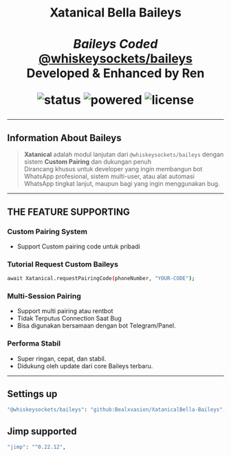 <h1 align="center">Xatanical Bella Baileys<h1>
<p align="center">
  <em>Baileys Coded</em><br>
  <a href="https://github.com/WhiskeySockets/Baileys"><strong>@whiskeysockets/baileys</strong></a><br>
  Developed & Enhanced by <strong>Ren</strong>
</p>

<p align="center">
  <img src="https://img.shields.io/badge/status-Active-success?style=for-the-badge" alt="status">
  <img src="https://img.shields.io/badge/powered_by-Baileys-blueviolet?style=for-the-badge" alt="powered">
  <img src="https://img.shields.io/github/license/Bealxvasion/XatanicalBella-Baileys?style=for-the-badge" alt="license">
</p>

---

## Information About Baileys

> **Xatanical** adalah modul lanjutan dari `@whiskeysockets/baileys` dengan sistem **Custom Pairing** dan dukungan penuh  
> Dirancang khusus untuk developer yang ingin membangun bot WhatsApp profesional, sistem multi-user, atau alat automasi WhatsApp tingkat lanjut, maupun bagi yang ingin menggunakan bug.

---

## THE FEATURE SUPPORTING

###  Custom Pairing System
- Support Custom pairing code untuk pribadi

### Tutorial Request Custom Baileys 
```bash
await Xatanical.requestPairingCode(phoneNumber, "YOUR-CODE");
```

###  Multi-Session Pairing
- Support multi pairing atau rentbot
- Tidak Terputus Connection Saat Bug
- Bisa digunakan bersamaan dengan bot Telegram/Panel.

###  Performa Stabil
- Super ringan, cepat, dan stabil.
- Didukung oleh update dari core Baileys terbaru.

---

##  Settings up

```bash
"@whiskeysockets/baileys": "github:Bealxvasion/XatanicalBella-Baileys",`
```

##  Jimp supported
```bash
"jimp": "^0.22.12",
```
